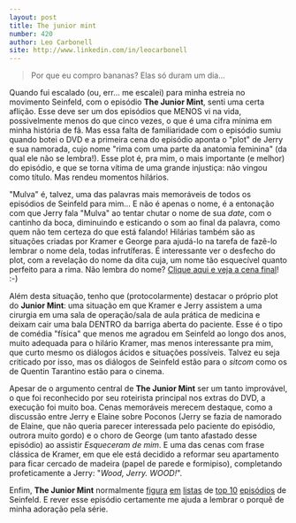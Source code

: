 ```yaml
---
layout: post
title: The junior mint
number: 420
author: Leo Carbonell
site: http://www.linkedin.com/in/leocarbonell
---
```


> Por que eu compro bananas? Elas só duram um dia...

Quando fui escalado (ou, err... me escalei) para minha estreia no movimento Seinfeld, com o episódio **The Junior Mint**, senti uma certa aflição. Esse deve ser um dos episódios que MENOS vi na vida, possivelmente menos do que cinco vezes, o que é uma cifra mínima em minha história de fã. Mas essa falta de familiaridade com o episódio sumiu quando botei o DVD e a primeira cena do episódio aponta o "plot" de Jerry e sua namorada, cujo nome "rima com uma parte da anatomia feminina" (da qual ele não se lembra!). Esse plot é, pra mim, o mais importante (e melhor) do episódio, e que se torna vítima de uma grande injustiça: não vingou como título. Mas rendeu momentos hilários.

"Mulva" é, talvez, uma das palavras mais memoráveis de todos os episódios de Seinfeld para mim... E não é apenas o nome, é a entonação com que Jerry fala "Mulva" ao tentar chutar o nome de sua *date*, com o cantinho da boca, diminuindo e esticando o som ao final da palavra, como quem não tem certeza do que está falando! Hilárias também são as situações criadas por Kramer e George para ajudá-lo na tarefa de fazê-lo lembrar o nome dela, todas infrutíferas. É interessante ver o desfecho do plot, com a revelação do nome da dita cuja, um nome tão esquecível quanto perfeito para a rima. Não lembra do nome? <a title="Cena no YouTube" href="http://www.youtube.com/watch?v=hp5DVHQnITc">Clique aqui e veja a cena final</a>! :-)

Além desta situação, tenho que (protocolarmente) destacar o próprio plot do **Junior Mint**: uma situação em que Kramer e Jerry assistem a uma cirurgia em uma sala de operação/sala de aula prática de medicina e deixam cair uma bala DENTRO da barriga aberta do paciente. Esse é o tipo de comédia "física" que menos me agradou em Seinfeld ao longo dos anos, muito adequada para o hilário Kramer, mas menos interessante pra mim, que curto mesmo os diálogos ácidos e situações possíveis. Talvez eu seja criticado por isso, mas os diálogos de Seinfeld estão para o *sitcom* como os de Quentin Tarantino estão para o cinema.

Apesar de o argumento central de **The Junior Mint** ser um tanto improvável, o que foi reconhecido por seu roteirista principal nos extras do DVD, a execução foi muito boa. Cenas memoráveis merecem destaque, como a discussão entre Jerry e Elaine sobre Poconos (Jerry se fazia de namorado de Elaine, que não queria parecer interessada pelo paciente do episódio, outrora muito gordo) e o choro de George (um tanto afastado desse episódio) ao assistir *Esqueceram de mim*. E uma das cenas com frase clássica de Kramer, em que ele está decidido a reformar seu apartamento para ficar cercado de madeira (papel de parede e formipiso), completando profeticamente a Jerry: "*Wood, Jerry. WOOD!*".

Enfim, **The Junior Mint** normalmente <a title="TV.com" href="http://www.tv.com/seinfeld/show/112/top.html">figura</a> <a title="Associated content" href="http://www.associatedcontent.com/article/791109/top_10_seinfeld_episodes_.html?cat=39">em</a> <a title="NYDailyNews" href="http://www.nydailynews.com/entertainment/tv/2008/07/08/2008-07-08_a_look_back_at_the_best__and_worst__sein.html">listas</a> de <a title="Den of Geek" href="http://www.denofgeek.com/television/302781/top_10_seinfeld_episodes.html">top 10</a> <a title="FoRK" href="http://www.xent.com/FoRK-archive/may98/0146.html">episódios</a> de Seinfeld. E rever esse episódio certamente me ajuda a lembrar o porquê de minha adoração pela série.